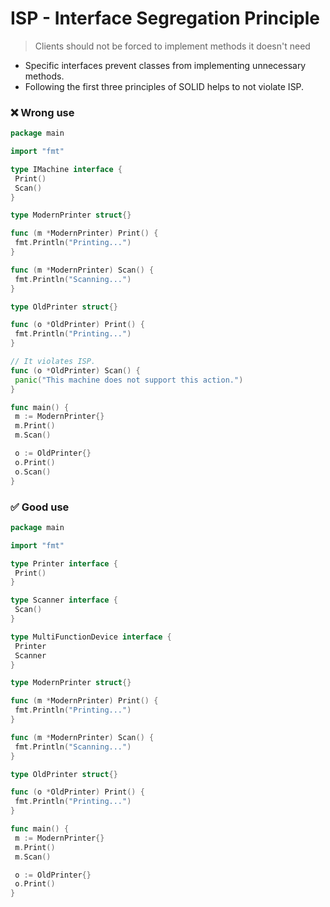 # ISP - Interface Segregation Principle

> Clients should not be forced to implement methods it doesn't need

- Specific interfaces prevent classes from implementing unnecessary methods.
- Following the first three principles of SOLID helps to not violate ISP.

### ❌ Wrong use

```go
package main

import "fmt"

type IMachine interface {
 Print()
 Scan()
}

type ModernPrinter struct{}

func (m *ModernPrinter) Print() {
 fmt.Println("Printing...")
}

func (m *ModernPrinter) Scan() {
 fmt.Println("Scanning...")
}

type OldPrinter struct{}

func (o *OldPrinter) Print() {
 fmt.Println("Printing...")
}

// It violates ISP.
func (o *OldPrinter) Scan() {
 panic("This machine does not support this action.")
}

func main() {
 m := ModernPrinter{}
 m.Print()
 m.Scan()

 o := OldPrinter{}
 o.Print()
 o.Scan()
}
```

### ✅ Good use

```go
package main

import "fmt"

type Printer interface {
 Print()
}

type Scanner interface {
 Scan()
}

type MultiFunctionDevice interface {
 Printer
 Scanner
}

type ModernPrinter struct{}

func (m *ModernPrinter) Print() {
 fmt.Println("Printing...")
}

func (m *ModernPrinter) Scan() {
 fmt.Println("Scanning...")
}

type OldPrinter struct{}

func (o *OldPrinter) Print() {
 fmt.Println("Printing...")
}

func main() {
 m := ModernPrinter{}
 m.Print()
 m.Scan()

 o := OldPrinter{}
 o.Print()
}
```
